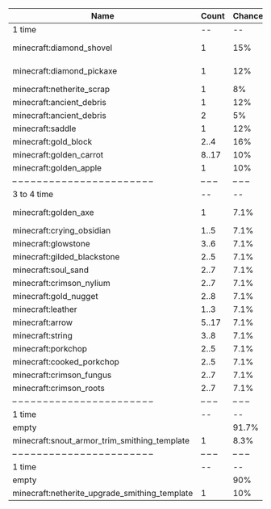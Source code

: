 | Name                                          | Count | Chance | Weight | Comment         |
| --------------------------------------------- | ----- | ------ | ------ | --------------- |
| 1 time                                        |    -- |     -- |     -- |                 |
| minecraft:diamond_shovel                      |     1 |    15% | 15/100 | enchantments: * |
| minecraft:diamond_pickaxe                     |     1 |    12% | 12/100 | enchantments: * |
| minecraft:netherite_scrap                     |     1 |     8% |  8/100 |                 |
| minecraft:ancient_debris                      |     1 |    12% | 12/100 |                 |
| minecraft:ancient_debris                      |     2 |     5% |  5/100 |                 |
| minecraft:saddle                              |     1 |    12% | 12/100 |                 |
| minecraft:gold_block                          |  2..4 |    16% | 16/100 |                 |
| minecraft:golden_carrot                       | 8..17 |    10% | 10/100 |                 |
| minecraft:golden_apple                        |     1 |    10% | 10/100 |                 |
| – – – – – – – – – – – – – – – – – – – – – – – | – – – | – – –  | – – –  | – – – – – – – – |
| 3 to 4 time                                   |    -- |     -- |     -- |                 |
| minecraft:golden_axe                          |     1 |   7.1% |   1/14 | enchantments: * |
| minecraft:crying_obsidian                     |  1..5 |   7.1% |   1/14 |                 |
| minecraft:glowstone                           |  3..6 |   7.1% |   1/14 |                 |
| minecraft:gilded_blackstone                   |  2..5 |   7.1% |   1/14 |                 |
| minecraft:soul_sand                           |  2..7 |   7.1% |   1/14 |                 |
| minecraft:crimson_nylium                      |  2..7 |   7.1% |   1/14 |                 |
| minecraft:gold_nugget                         |  2..8 |   7.1% |   1/14 |                 |
| minecraft:leather                             |  1..3 |   7.1% |   1/14 |                 |
| minecraft:arrow                               | 5..17 |   7.1% |   1/14 |                 |
| minecraft:string                              |  3..8 |   7.1% |   1/14 |                 |
| minecraft:porkchop                            |  2..5 |   7.1% |   1/14 |                 |
| minecraft:cooked_porkchop                     |  2..5 |   7.1% |   1/14 |                 |
| minecraft:crimson_fungus                      |  2..7 |   7.1% |   1/14 |                 |
| minecraft:crimson_roots                       |  2..7 |   7.1% |   1/14 |                 |
| – – – – – – – – – – – – – – – – – – – – – – – | – – – | – – –  | – – –  | – – – – – – – – |
| 1 time                                        |    -- |     -- |     -- |                 |
| empty                                         |       |  91.7% |  11/12 |                 |
| minecraft:snout_armor_trim_smithing_template  |     1 |   8.3% |   1/12 |                 |
| – – – – – – – – – – – – – – – – – – – – – – – | – – – | – – –  | – – –  | – – – – – – – – |
| 1 time                                        |    -- |     -- |     -- |                 |
| empty                                         |       |    90% |   9/10 |                 |
| minecraft:netherite_upgrade_smithing_template |     1 |    10% |   1/10 |                 |